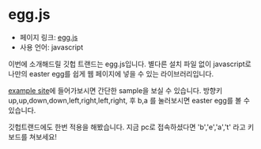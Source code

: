 # egg.js

- 페이지 링크: [egg.js](https://github.com/mikeflynn/egg.js)
- 사용 언어: javascript

이번에 소개해드릴 깃헙 트랜드는 egg.js입니다. 
별다른 설치 파일 없이 javascript로 나만의 easter egg를 쉽게 웹 페이지에 넣을 수 있는 라이브러리입니다.

[example site](http://thatmikeflynn.com/egg.js/)에 들어가보시면 간단한 sample을 보실 수 있습니다.
방향키 up,up,down,down,left,right,left,right, 후 b,a 를 눌러보시면 easter egg를 볼 수 있습니다.

깃헙트랜드에도 한번 적용을 해봤습니다.
지금 pc로 접속하셨다면 'b','e','a','t' 라고 키보드를 쳐보세요!